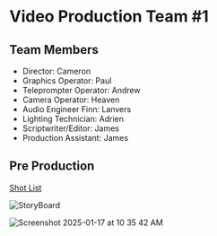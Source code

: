 # Video Production Team #1

## Team Members
* Director: Cameron
* Graphics Operator: Paul 
* Teleprompter Operator: Andrew
* Camera Operator: Heaven
* Audio Engineer Finn: Lanvers
* Lighting Technician: Adrien
* Scriptwriter/Editor: James
* Production Assistant: James



## Pre Production
[Shot List](https://docs.google.com/document/d/1pegpIKzMXc1J_JglkLuPfev92ByFCCENvOx8K6Ihdl4/edit?tab=t.0)

![StoryBoard](https://github.com/user-attachments/assets/7a670151-cbeb-41f2-a0b7-78479c29b38c)

![Screenshot 2025-01-17 at 10 35 42 AM](https://github.com/user-attachments/assets/7eb1ec99-004d-4c50-a516-35e0cfd59965)
